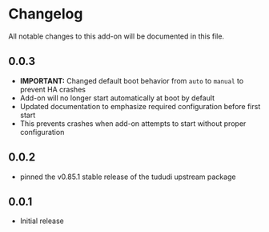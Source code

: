# Changelog

All notable changes to this add-on will be documented in this file.

## 0.0.3

- **IMPORTANT:** Changed default boot behavior from `auto` to `manual` to prevent HA crashes
- Add-on will no longer start automatically at boot by default
- Updated documentation to emphasize required configuration before first start
- This prevents crashes when add-on attempts to start without proper configuration

## 0.0.2

- pinned the v0.85.1 stable release of the tududi upstream package

## 0.0.1

- Initial release